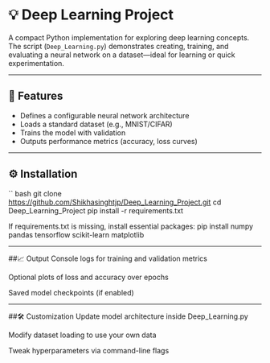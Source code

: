 # 💡 Deep Learning Project

A compact Python implementation for exploring deep learning concepts. The script (`Deep_Learning.py`) demonstrates creating, training, and evaluating a neural network on a dataset—ideal for learning or quick experimentation.

---

## 🧠 Features

- Defines a configurable neural network architecture
- Loads a standard dataset (e.g., MNIST/CIFAR)
- Trains the model with validation
- Outputs performance metrics (accuracy, loss curves)

---

## ⚙️ Installation

`` bash
git clone https://github.com/Shikhasinghtjp/Deep_Learning_Project.git
cd Deep_Learning_Project
pip install -r requirements.txt


If requirements.txt is missing, install essential packages:
pip install numpy pandas tensorflow scikit-learn matplotlib

---

##📈 Output
Console logs for training and validation metrics

Optional plots of loss and accuracy over epochs

Saved model checkpoints (if enabled)

---

##🛠️ Customization
Update model architecture inside Deep_Learning.py

Modify dataset loading to use your own data

Tweak hyperparameters via command-line flags
